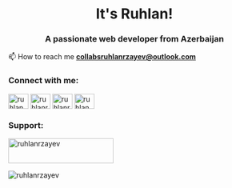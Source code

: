<h1 align="center">It's Ruhlan!</h1>
<h3 align="center">A passionate web developer from Azerbaijan</h3>

📫 How to reach me **collabsruhlanrzayev@outlook.com**

<h3 align="left">Connect with me:</h3>
<p align="left">
<a href="https://twitter.com/ruhlan33" target="blank"><img align="center" src="https://raw.githubusercontent.com/rahuldkjain/github-profile-readme-generator/master/src/images/icons/Social/twitter.svg" alt="ruhlan33" height="30" width="40" /></a>
<a href="https://linkedin.com/in/ruhlanrzayev" target="blank"><img align="center" src="https://raw.githubusercontent.com/rahuldkjain/github-profile-readme-generator/master/src/images/icons/Social/linked-in-alt.svg" alt="ruhlanrzayev" height="30" width="40" /></a>
<a href="https://instagram.com/ruhlanrza" target="blank"><img align="center" src="https://raw.githubusercontent.com/rahuldkjain/github-profile-readme-generator/master/src/images/icons/Social/instagram.svg" alt="ruhlanrza" height="30" width="40" /></a>
<a href="https://codeforces.com/profile/ruhlan33" target="blank"><img align="center" src="https://raw.githubusercontent.com/rahuldkjain/github-profile-readme-generator/master/src/images/icons/Social/codeforces.svg" alt="ruhlan33" height="30" width="40" /></a>
</p>

<h3 align="left">Support:</h3>
<p><a href="https://www.buymeacoffee.com/ruhlanrzayev"> <img align="left" src="https://cdn.buymeacoffee.com/buttons/v2/default-yellow.png" height="50" width="210" alt="ruhlanrzayev" /></a></p>
<br><br><br>
<p align="left"> <img src="https://komarev.com/ghpvc/?username=ruhlanrzayev&label=Profile%20views&color=0e75b6&style=flat" alt="ruhlanrzayev" /> </p>

